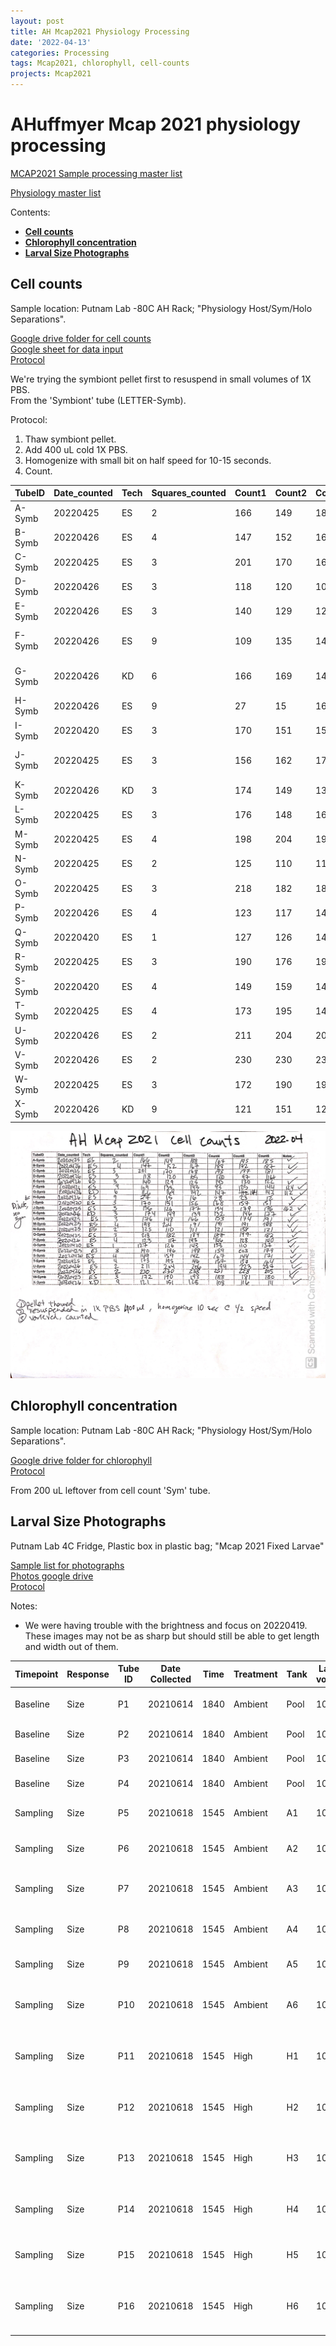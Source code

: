 ```yaml
---
layout: post
title: AH Mcap2021 Physiology Processing
date: '2022-04-13'
categories: Processing
tags: Mcap2021, chlorophyll, cell-counts
projects: Mcap2021
---
```


# AHuffmyer Mcap 2021 physiology processing

[MCAP2021 Sample processing master list](https://docs.google.com/spreadsheets/d/1a-n69Y-Ysg34e3-TbX-_JCHbqsHgeROSwT7UY9oK_v4/edit#gid=0)  

[Physiology master list](https://docs.google.com/spreadsheets/d/1kE8Yamrzdh5VDtieGuJGIl37WnuAOXeknBqTraglg3k/edit#gid=316770111)

Contents:   
- [**Cell counts**](#counts)   
- [**Chlorophyll concentration**](#Chl)   
- [**Larval Size Photographs**](#larval)

## <a name="counts"></a> **Cell counts**

Sample location: Putnam Lab -80C AH Rack; "Physiology Host/Sym/Holo Separations".

[Google drive folder for cell counts](https://drive.google.com/drive/folders/1rH30T0Brls_BURnpXY8Natf_0k1nR-lG)  
[Google sheet for data input](https://docs.google.com/spreadsheets/d/1h5QpksBTnxKlnsBhagR3Nc8P3PujoTa56k_VMTvfwU4/edit#gid=0)    
[Protocol](https://ahuffmyer.github.io/ASH_Putnam_Lab_Notebook/Symbiont-Cell-Counts-Protocol/)

We're trying the symbiont pellet first to resuspend in small volumes of 1X PBS.  
From the 'Symbiont' tube (LETTER-Symb).

Protocol:  
1. Thaw symbiont pellet.  
2. Add 400 uL cold 1X PBS.  
3. Homogenize with small bit on half speed for 10-15 seconds.  
4. Count.

| TubeID 	| Date_counted 	| Tech 	| Squares_counted 	| Count1 	| Count2 	| Count3 	| Count4 	| Count5 	| Count6 	| Notes              	| CV    	|
|--------	|--------------	|------	|-----------------	|--------	|--------	|--------	|--------	|--------	|--------	|--------------------	|-------	|
| A-Symb 	| 20220425     	| ES   	| 2               	| 166    	| 149    	| 188    	| 167    	| 195    	| 185    	|                    	| 9.86  	|
| B-Symb 	| 20220426     	| ES   	| 4               	| 147    	| 152    	| 167    	| 188    	| 172    	| 187    	|                    	| 10.16 	|
| C-Symb 	| 20220425     	| ES   	| 3               	| 201    	| 170    	| 168    	| 193    	| 197    	| 181    	|                    	| 7.62  	|
| D-Symb 	| 20220426     	| ES   	| 3               	| 118    	| 120    	| 105    	| 120    	| 97     	| 114    	|                    	| 8.36  	|
| E-Symb 	| 20220426     	| ES   	| 3               	| 140    	| 129    	| 125    	| 145    	| 130    	| 122    	|                    	| 6.74  	|
| F-Symb 	| 20220426     	| ES   	| 9               	| 109    	| 135    	| 143    	| 124    	| 125    	| 144    	| dropped count: 93  	| 10.27 	|
| G-Symb 	| 20220426     	| KD   	| 6               	| 166    	| 169    	| 142    	| 147    	| 144    	| 143    	| dropped count: 112 	| 8.09  	|
| H-Symb 	| 20220426     	| ES   	| 9               	| 27     	| 15     	| 16     	| 28     	| 23     	| 12     	|                    	| 33.40 	|
| I-Symb 	| 20220420     	| ES   	| 3               	| 170    	| 151    	| 156    	| 168    	| 157    	| 151    	|                    	| 5.21  	|
| J-Symb 	| 20220425     	| ES   	| 3               	| 156    	| 162    	| 177    	| 154    	| 179    	| 176    	| dropped count: 126 	| 6.76  	|
| K-Symb 	| 20220426     	| KD   	| 3               	| 174    	| 149    	| 139    	| 132    	| 146    	| 177    	|                    	| 12.13 	|
| L-Symb 	| 20220425     	| ES   	| 3               	| 176    	| 148    	| 166    	| 153    	| 174    	| 191    	|                    	| 9.44  	|
| M-Symb 	| 20220425     	| ES   	| 4               	| 198    	| 204    	| 191    	| 191    	| 191    	| 198    	|                    	| 2.76  	|
| N-Symb 	| 20220425     	| ES   	| 2               	| 125    	| 110    	| 111    	| 121    	| 138    	| 121    	|                    	| 8.48  	|
| O-Symb 	| 20220425     	| ES   	| 3               	| 218    	| 182    	| 184    	| 187    	| 197    	| 182    	|                    	| 7.34  	|
| P-Symb 	| 20220426     	| ES   	| 4               	| 123    	| 117    	| 143    	| 146    	| 128    	| 140    	|                    	| 8.90  	|
| Q-Symb 	| 20220420     	| ES   	| 1               	| 127    	| 126    	| 143    	| 133    	| 110    	| 137    	|                    	| 8.81  	|
| R-Symb 	| 20220425     	| ES   	| 3               	| 190    	| 176    	| 198    	| 159    	| 203    	| 179    	|                    	| 8.78  	|
| S-Symb 	| 20220420     	| ES   	| 4               	| 149    	| 159    	| 142    	| 167    	| 144    	| 171    	|                    	| 7.84  	|
| T-Symb 	| 20220425     	| ES   	| 4               	| 173    	| 195    	| 146    	| 157    	| 157    	| 164    	|                    	| 10.31 	|
| U-Symb 	| 20220426     	| ES   	| 2               	| 211    	| 204    	| 206    	| 194    	| 223    	| 237    	|                    	| 7.20  	|
| V-Symb 	| 20220426     	| ES   	| 2               	| 230    	| 230    	| 238    	| 251    	| 228    	| 205    	|                    	| 6.54  	|
| W-Symb 	| 20220425     	| ES   	| 3               	| 172    	| 190    	| 193    	| 188    	| 181    	| 180    	|                    	| 4.22  	|
| X-Symb 	| 20220426     	| KD   	| 9               	| 121    	| 151    	| 128    	| 108    	| 116    	| 111    	|                    	| 12.80 	|

![](https://github.com/emmastrand/EmmaStrand_Notebook/blob/master/images/Mcap2021-AH/cell-counts.jpg?raw=true)

## <a name="Chl"></a> **Chlorophyll concentration**

Sample location: Putnam Lab -80C AH Rack; "Physiology Host/Sym/Holo Separations".

[Google drive folder for chlorophyll](https://drive.google.com/drive/folders/1BwWwTPhXvS-zXpMG0OxGNN4cnTx3TwYW)   
[Protocol](https://ahuffmyer.github.io/ASH_Putnam_Lab_Notebook/Chlorophyll-Content-Protocol/)

From 200 uL leftover from cell count 'Sym' tube.



## <a name="larval"></a> **Larval Size Photographs**

Putnam Lab 4C Fridge, Plastic box in plastic bag; "Mcap 2021 Fixed Larvae"

[Sample list for photographs](https://docs.google.com/spreadsheets/d/1jorAFWq0o-BKVvA2GuCjWuqDNZ8GWS4pwQjua1mSbjI/edit#gid=0)  
[Photos google drive](https://drive.google.com/drive/folders/1ygCd68_x85uJIw8fSU-rYvQt0P9vpfRb)   
[Protocol](https://ahuffmyer.github.io/ASH_Putnam_Lab_Notebook/Larval-Size-Photographs-Protocol/)

Notes:
- We were having trouble with the brightness and focus on 20220419. These images may not be as sharp but should still be able to get length and width out of them.  

| Timepoint 	| Response 	| Tube ID 	| Date Collected 	| Time 	| Treatment 	| Tank 	| Larval volume 	| Sample method 	| Storage 	| Photograph ID's                    	| Date Photographed 	| Initials 	| Photo Uploaded? 	|
|-----------	|----------	|---------	|----------------	|------	|-----------	|------	|---------------	|---------------	|---------	|------------------------------------	|-------------------	|----------	|-----------------	|
| Baseline  	| Size     	| P1      	| 20210614       	| 1840 	| Ambient   	| Pool 	| 100uL         	| 4% PFA        	| 4C      	| P1-1, P1-2, P1-3, P1-4, P1-5       	| 20220419          	| ES       	| Yes             	|
| Baseline  	| Size     	| P2      	| 20210614       	| 1840 	| Ambient   	| Pool 	| 100uL         	| 4% PFA        	| 4C      	| P2-1, P2-2, P2-3                   	| 20220419          	| ES       	| Yes             	|
| Baseline  	| Size     	| P3      	| 20210614       	| 1840 	| Ambient   	| Pool 	| 100uL         	| 4% PFA        	| 4C      	| P3-1, P3-2, P3-3                   	| 20220419          	| ES       	| Yes             	|
| Baseline  	| Size     	| P4      	| 20210614       	| 1840 	| Ambient   	| Pool 	| 100uL         	| 4% PFA        	| 4C      	| P4-1, P4-2, P4-3                   	| 20220419          	| ES       	| Yes             	|
| Sampling  	| Size     	| P5      	| 20210618       	| 1545 	| Ambient   	| A1   	| 100uL         	| 4% PFA        	| 4C      	| P5-1, P5-2, P5-3, P5-4             	| 20220426          	| KD       	| Yes             	|
| Sampling  	| Size     	| P6      	| 20210618       	| 1545 	| Ambient   	| A2   	| 100uL         	| 4% PFA        	| 4C      	| P6-1, P6-1, P6-3, P6-4, P6-5       	| 20220426          	| KD       	| Yes             	|
| Sampling  	| Size     	| P7      	| 20210618       	| 1545 	| Ambient   	| A3   	| 100uL         	| 4% PFA        	| 4C      	| P7-1, P7-2, P7-3, P7-4, P7-5, P7-6 	| 20220426          	| KD       	| Yes             	|
| Sampling  	| Size     	| P8      	| 20210618       	| 1545 	| Ambient   	| A4   	| 100uL         	| 4% PFA        	| 4C      	| P8-1, P8-2, P8-3, P8-4, P8-5       	| 20220426          	| KD       	| Yes             	|
| Sampling  	| Size     	| P9      	| 20210618       	| 1545 	| Ambient   	| A5   	| 100uL         	| 4% PFA        	| 4C      	| P9-1, P9-2, P9-3, P9-4, P9-5       	| 20220426          	| KD       	| Yes             	|
| Sampling  	| Size     	| P10     	| 20210618       	| 1545 	| Ambient   	| A6   	| 100uL         	| 4% PFA        	| 4C      	| P10-1, P10-2, P10-3, P-10-4        	| 20220426          	| KD       	| Yes             	|
| Sampling  	| Size     	| P11     	| 20210618       	| 1545 	| High      	| H1   	| 100uL         	| 4% PFA        	| 4C      	| P11-1, P11-2, P11-3, P11-4, P11-5  	| 20220426          	| KD       	| Yes             	|
| Sampling  	| Size     	| P12     	| 20210618       	| 1545 	| High      	| H2   	| 100uL         	| 4% PFA        	| 4C      	| P12-1, P12-2, P12-3, P12-4         	| 20220426          	| KD       	| Yes             	|
| Sampling  	| Size     	| P13     	| 20210618       	| 1545 	| High      	| H3   	| 100uL         	| 4% PFA        	| 4C      	| P13-1, P13-2, P13-3, P13-4, P13-5  	| 20220426          	| KD       	| Yes             	|
| Sampling  	| Size     	| P14     	| 20210618       	| 1545 	| High      	| H4   	| 100uL         	| 4% PFA        	| 4C      	| P14-1, P14-2, P14-3, P14-4         	| 20220426          	| KD       	| Yes             	|
| Sampling  	| Size     	| P15     	| 20210618       	| 1545 	| High      	| H5   	| 100uL         	| 4% PFA        	| 4C      	| P15-1, P15-2, P15-3, P15-4         	| 20220426          	| KD       	| Yes             	|
| Sampling  	| Size     	| P16     	| 20210618       	| 1545 	| High      	| H6   	| 100uL         	| 4% PFA        	| 4C      	| P16-1, P16-2, P16-3, P16-4, P16-5  	| 20220426          	| KD       	| Yes             	|
